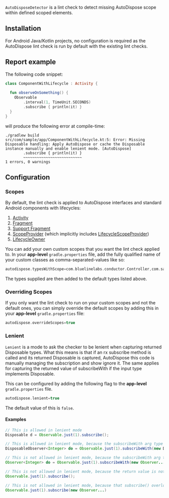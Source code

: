 `AutoDisposeDetector` is a lint check to detect missing AutoDispose scope within defined scoped elements. 

## Installation

For Android Java/Kotlin projects, no configuration is required as the AutoDispose lint check is run by default with the existing lint checks. 

## Report example

The following code snippet:
```kotlin
class ComponentWithLifecycle : Activity {
  
  fun observeOnSomething() {
    Observable
        .interval(1, TimeUnit.SECONDS)
        .subscribe { println(it) }
  }
}
```
will produce the following error at compile-time:
```console
./gradlew build
src/com/sample/app/ComponentWithLifecycle.kt:5: Error: Missing Disposable handling: Apply AutoDispose or cache the Disposable instance manually and enable lenient mode. [AutoDispose]
        .subscribe { println(it) }
        ~~~~~~~~~~~~~~~~~~~~~~~~~~
1 errors, 0 warnings
```

## Configuration

### Scopes

By default, the lint check is applied to AutoDispose interfaces and standard Android components with lifecycles:
1. [Activity](https://developer.android.com/reference/android/app/Activity.html)
2. [Fragment](https://developer.android.com/reference/android/app/Fragment.html)
3. [Support Fragment](https://developer.android.com/reference/android/support/v4/app/Fragment.html)
4. [ScopeProvider](https://uber.github.io/AutoDispose/1.x/autodispose/com/uber/autodispose/ScopeProvider.html) (which implicitly includes [LifecycleScopeProvider](https://uber.github.io/AutoDispose/1.x/autodispose/com/uber/autodispose/LifecycleScopeProvider.html))
5. [LifecycleOwner](https://developer.android.com/reference/android/arch/lifecycle/LifecycleOwner.html)

You can add your own custom scopes that you want the lint check applied to. In your **app-level** `gradle.properties` file, add the fully qualified name of your custom classes as comma-separated-values like so:
```groovy
autodispose.typesWithScope=com.bluelinelabs.conductor.Controller,com.sample.app.BasePresenter
```
The types supplied are then added to the default types listed above. 

### Overriding Scopes

If you only want the lint check to run on your custom scopes and not the default ones, you can simply override the default scopes by adding this in your **app-level** `gradle.properties` file:
```groovy
autodispose.overrideScopes=true
```

### Lenient

`Lenient` is a mode to ask the checker to be lenient when capturing returned Disposable types. What this means is that if an rx subscribe method is called and its returned Disposable is captured, AutoDispose this code is manually managing the subscription and show ignore it. The same applies for capturing the returned value of subscribeWith if the input type implements Disposable.

This can be configured by adding the following flag to the **app-level** `gradle.properties` file. 
```groovy
autodispose.lenient=true
```

The default value of this is `false`. 

#### Examples
```java
// This is allowed in lenient mode
Disposable d = Observable.just(1).subscribe();

// This is allowed in lenient mode, because the subscribeWith arg type is Disposable
DisposableObserver<Integer> do = Observable.just(1).subscribeWith(new DisposableObserver...)

// This is not allowed in lenient mode, because the subscribeWith arg type is not Disposable
Observer<Integer> do = Observable.just(1).subscribeWith(new Observer...)

// This is not allowed in lenient mode, because the return value is not captured
Observable.just(1).subscribe();

// This is not allowed in lenient mode, because that subscribe() overload just returns void
Observable.just(1).subscribe(new Observer...)
```

